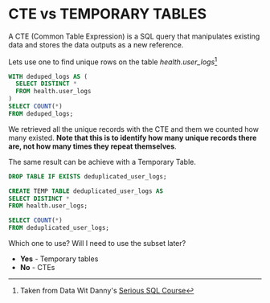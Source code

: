 # **CTE vs TEMPORARY TABLES**

A CTE (Common Table Expression) is a SQL query that manipulates existing data and stores the data outputs as a new reference.

Lets use one to find unique rows on the table *health.user_logs*[^note]

```sql
WITH deduped_logs AS (
  SELECT DISTINCT *
  FROM health.user_logs
)
SELECT COUNT(*)
FROM deduped_logs;
```

We retrieved all the unique records with the CTE and them we counted how many existed. **Note that this is to identify how many unique records there are, not how many times they repeat themselves**.

The same result can be achieve with a Temporary Table.

```sql
DROP TABLE IF EXISTS deduplicated_user_logs; 

CREATE TEMP TABLE deduplicated_user_logs AS
SELECT DISTINCT *
FROM health.user_logs;

SELECT COUNT(*)
FROM deduplicated_user_logs;
```

 Which one to use? Will I need to use the subset later?
 + **Yes** - Temporary tables
 + **No** - CTEs

[^note]: Taken from Data Wit Danny's [Serious SQL Course](https://www.datawithdanny.com/)